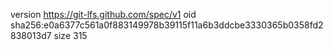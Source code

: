 version https://git-lfs.github.com/spec/v1
oid sha256:e0a6377c561a0f883149978b39115f11a6b3ddcbe3330365b0358fd2838013d7
size 315
